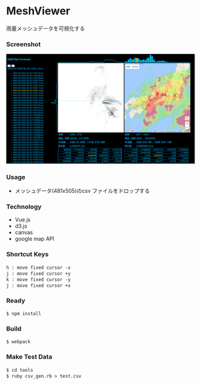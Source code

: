 # MeshViewer
雨量メッシュデータを可視化する

### Screenshot
![top-page](https://github.com/volpe28v/MeshViewer/blob/images/screenshot.png)

### Usage
* メッシュデータ(481x505)のcsv ファイルをドロップする

### Technology
* Vue.js
* d3.js
* canvas
* google map API

### Shortcut Keys
```
h : move fixed cursor -x
j : move fixed cursor +y
k : move fixed cursor -y
j : move fixed cursor +x
```

### Ready
```
$ npm install
```

### Build
```
$ webpack
```

### Make Test Data
```
$ cd tools
$ ruby csv_gen.rb > test.csv
```
